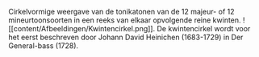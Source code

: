 Cirkelvormige weergave van de  tonikatonen van de 12 majeur- of 12 mineurtoonsoorten in een reeks van elkaar opvolgende reine kwinten.
![[content/Afbeeldingen/Kwintencirkel.png]].
De kwintencirkel wordt voor het eerst beschreven door Johann David Heinichen (1683-1729) in Der General-bass (1728).
